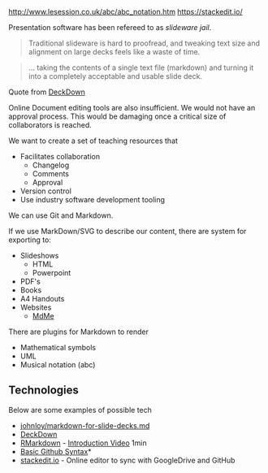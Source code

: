http://www.lesession.co.uk/abc/abc_notation.htm
https://stackedit.io/



Presentation software has been refereed to as _slideware jail_.

> Traditional slideware is hard to proofread, and tweaking text size and alignment on large decks feels like a waste of time.

> ... taking the contents of a single text file (markdown) and turning it into a completely acceptable and usable slide deck.

Quote from [DeckDown](http://deckdown.org/)

Online Document editing tools are also insufficient. We would not have an approval process. This would be damaging once a critical size of collaborators is reached.

We want to create a set of teaching resources that
* Facilitates collaboration
    * Changelog
    * Comments
    * Approval
* Version control
* Use industry software development tooling

We can use Git and Markdown.

If we use MarkDown/SVG to describe our content, there are system for exporting to:
* Slideshows
    * HTML
    * Powerpoint
* PDF's
* Books
* A4 Handouts
* Websites
    * [MdMe](https://github.com/susam/mdme)

There are plugins for Markdown to render
* Mathematical symbols
* UML
* Musical notation (abc)


Technologies
------------

Below are some examples of possible tech

* [johnloy/markdown-for-slide-decks.md](https://gist.github.com/johnloy/27dd124ad40e210e91c70dd1c24ac8c8)
* [DeckDown](http://deckdown.org/)
* [RMarkdown](https://rmarkdown.rstudio.com/) - [Introduction Video](https://player.vimeo.com/video/178485416) 1min
* [Basic Github Syntax](https://help.github.com/en/github/writing-on-github/basic-writing-and-formatting-syntax)*
* [stackedit.io](https://stackedit.io/) - Online editor to sync with GoogleDrive and GitHub